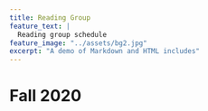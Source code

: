 ```yaml
---
title: Reading Group
feature_text: |
  Reading group schedule
feature_image: "../assets/bg2.jpg"
excerpt: "A demo of Markdown and HTML includes"
---
```


# Fall 2020


<!-- {% include figure.html image="https://picsum.photos/600/800?image=894" caption="Right aligned image" position="right" width="200" height="800" %} -->
